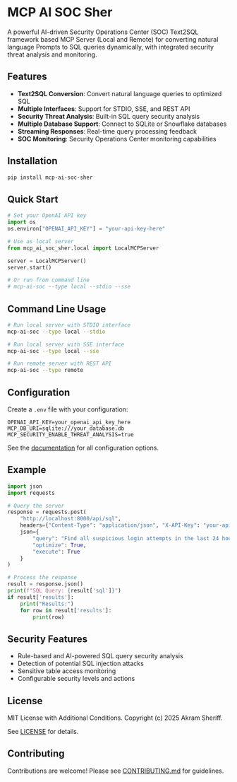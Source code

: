 # MCP AI SOC Sher

A powerful AI-driven Security Operations Center (SOC) Text2SQL framework  based  MCP Server (Local and Remote) for converting natural language Prompts  to SQL queries dynamically, with integrated security threat analysis and monitoring.

## Features

- **Text2SQL Conversion**: Convert natural language queries to optimized SQL
- **Multiple Interfaces**: Support for STDIO, SSE, and REST API
- **Security Threat Analysis**: Built-in SQL query security analysis
- **Multiple Database Support**: Connect to SQLite or Snowflake databases
- **Streaming Responses**: Real-time query processing feedback
- **SOC Monitoring**: Security Operations Center monitoring capabilities

## Installation

```bash
pip install mcp-ai-soc-sher
```

## Quick Start

```python
# Set your OpenAI API key
import os
os.environ["OPENAI_API_KEY"] = "your-api-key-here"

# Use as local server
from mcp_ai_soc_sher.local import LocalMCPServer

server = LocalMCPServer()
server.start()

# Or run from command line
# mcp-ai-soc --type local --stdio --sse
```

## Command Line Usage

```bash
# Run local server with STDIO interface
mcp-ai-soc --type local --stdio

# Run local server with SSE interface
mcp-ai-soc --type local --sse

# Run remote server with REST API
mcp-ai-soc --type remote
```

## Configuration

Create a `.env` file with your configuration:

```
OPENAI_API_KEY=your_openai_api_key_here
MCP_DB_URI=sqlite:///your_database.db
MCP_SECURITY_ENABLE_THREAT_ANALYSIS=true
```

See the [documentation](docs/configuration.md) for all configuration options.

## Example

```python
import json
import requests

# Query the server
response = requests.post(
    "http://localhost:8000/api/sql",
    headers={"Content-Type": "application/json", "X-API-Key": "your-api-key"},
    json={
        "query": "Find all suspicious login attempts in the last 24 hours",
        "optimize": True,
        "execute": True
    }
)

# Process the response
result = response.json()
print(f"SQL Query: {result['sql']}")
if result['results']:
    print("Results:")
    for row in result['results']:
        print(row)
```

## Security Features

- Rule-based and AI-powered SQL query security analysis
- Detection of potential SQL injection attacks
- Sensitive table access monitoring
- Configurable security levels and actions

## License

MIT License with Additional Conditions. Copyright (c) 2025 Akram Sheriff.

See [LICENSE](LICENSE) for details.

## Contributing

Contributions are welcome! Please see [CONTRIBUTING.md](CONTRIBUTING.md) for guidelines.
